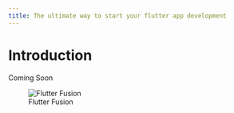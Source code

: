 ```yaml
---
title: The ultimate way to start your flutter app development
---
```


# Introduction

Coming Soon

<figure><img class="banner" src="/assets/flutter-fusion-banner.png" alt="Flutter Fusion"><figcaption>Flutter Fusion</figcaption></figure>

<!-- A Modular Flutter project starter kit with [MVCs](#mvcs) pattern, to start your app development with ease.

This starter kit provides you some built in features to build your apps with less efforts. -->

<!-- ## Who it is for?


This package is for those developers who wants to build their flutter apps faster .

but with less code. Because flutter developers know that creating even a simple section in their app requires a substantial amount of code. To mitigate this, I present the benefits of incorporating Tailwind CSS styles in your Flutter projects. With Tailwind, you can create stunning and functional UI in a fraction of the time it typically takes
## Why use Tailwind CLI?

Streamline your app building process with ease! This Library, as previously mentioned, is the key to faster development and reduced code. Say goodbye to the tedious coding process and hello to a speedy 80% reduction, all while achieving the desired outcome.

Here is an example and comparison between the native way to build a container to look like a button and the tailwind CLI way of writing code for the same. -->
